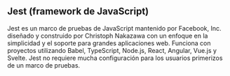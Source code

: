 ## Jest (framework de JavaScript)

Jest es un marco de pruebas de JavaScript mantenido por Facebook, Inc. diseñado y construido por Christoph Nakazawa con un enfoque en la simplicidad y el soporte para grandes aplicaciones web. Funciona con proyectos utilizando Babel, TypeScript, Node.js, React, Angular, Vue.js y Svelte. Jest no requiere mucha configuración para los usuarios primerizos de un marco de pruebas.
